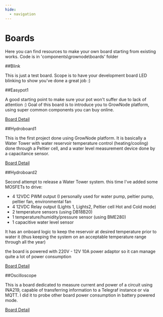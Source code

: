 ```yaml
---
hide:
  - navigation
---  
```


# Boards

Here you can find resources to make your own board starting from existing works. Code is in 'components\grownode\boards' folder 

##Blink

This is just a test board. Scope is to have your development board LED blinking to show you've done a great job :)

##Easypot1

A good starting point to make sure your pot won't suffer due to lack of attention :)
Goal of this board is to introduce you to GrowNode platform, using super common components you can buy online.

[Board Detail](boards_easypot1.md)

##Hydroboard1

This is the first project done using GrowNode platform. It is basically a Water Tower with water reservoir temperature control (heating/cooling) done through a Peltier cell, and a water level measurement device done by a capacitance sensor.

[Board Detail](boards_hb1.md)

##Hydroboard2

Second attempt to release a Water Tower system. this time I've added some MOSFETs to drive:

- 4 12VDC PWM output (I personally used for water pump, peltier pump, peltier fan, environmental fan
- 4 12VDC Relay output (Lights 1, Lights2, Peltier cell Hot and Cold mode)
- 2 temperature sensors (using DB18B20)
- 1 temperature/humidity/pressure sensor (using BME280)
- 1 capacitive water level sensor

It has an onboard logic to keep the reservoir at desired temperature prior to water it (thus keeping the system on an acceptable temperature range through all the year)

the board is powered with 220V - 12V 10A power adaptor so it can manage quite a lot of power consumption

[Board Detail](boards_hb2.md)

##Oscilloscope

This is a board dedicated to measure current and power of a circuit using INA219, capable of transferring information to a Telegraf instance or via MQTT. I did it to probe other board power consumption in battery powered mode.

[Board Detail](boards_oscilloscope.md)